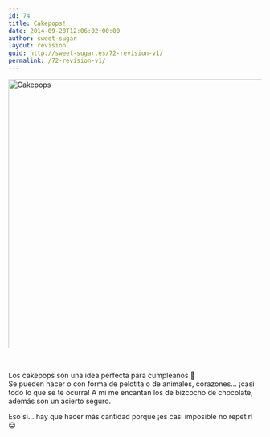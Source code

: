 ```yaml
---
id: 74
title: Cakepops!
date: 2014-09-28T12:06:02+00:00
author: sweet-sugar
layout: revision
guid: http://sweet-sugar.es/72-revision-v1/
permalink: /72-revision-v1/
---
```

[<img class="alignnone size-full wp-image-73" src="http://sweet-sugar.es/wp-content/uploads/2014/09/cakepop-copia.jpg" alt="Cakepops" width="700" height="535" srcset="http://sweet-sugar.es/wp-content/uploads/2014/09/cakepop-copia.jpg 700w, http://sweet-sugar.es/wp-content/uploads/2014/09/cakepop-copia-300x229.jpg 300w" sizes="(max-width: 700px) 100vw, 700px" />](http://sweet-sugar.es/wp-content/uploads/2014/09/cakepop-copia.jpg)

&nbsp;

Los cakepops son una idea perfecta para cumpleaños 🙂  
Se pueden hacer o con forma de pelotita o de animales, corazones&#8230; ¡casi todo lo que se te ocurra! A mi me encantan los de bizcocho de chocolate, además son un acierto seguro.

Eso sí&#8230; hay que hacer más cantidad porque ¡es casi imposible no repetir! 😛